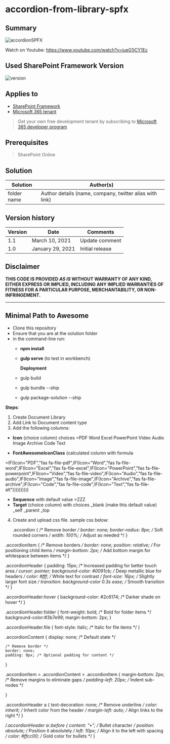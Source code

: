 

# accordion-from-library-spfx

## Summary

![accordionSPFX](https://github.com/user-attachments/assets/3f111732-d17e-4709-9e3d-5068420c1b4b)

Watch on Youtube: https://www.youtube.com/watch?v=iueG1jCY1Ec


## Used SharePoint Framework Version

![version]([https://img.shields.io/badge/version-1.19.0-green.svg](https://github.com/afaik-peace/AccordionNestedSPFX/blob/main/accordion%20thumbnail.png))

## Applies to

- [SharePoint Framework](https://aka.ms/spfx)
- [Microsoft 365 tenant](https://docs.microsoft.com/en-us/sharepoint/dev/spfx/set-up-your-developer-tenant)

> Get your own free development tenant by subscribing to [Microsoft 365 developer program](http://aka.ms/o365devprogram)

## Prerequisites

>SharePoint Online

## Solution

| Solution    | Author(s)                                               |
| ----------- | ------------------------------------------------------- |
| folder name | Author details (name, company, twitter alias with link) |

## Version history

| Version | Date             | Comments        |
| ------- | ---------------- | --------------- |
| 1.1     | March 10, 2021   | Update comment  |
| 1.0     | January 29, 2021 | Initial release |

## Disclaimer

**THIS CODE IS PROVIDED _AS IS_ WITHOUT WARRANTY OF ANY KIND, EITHER EXPRESS OR IMPLIED, INCLUDING ANY IMPLIED WARRANTIES OF FITNESS FOR A PARTICULAR PURPOSE, MERCHANTABILITY, OR NON-INFRINGEMENT.**

---

## Minimal Path to Awesome

- Clone this repository
- Ensure that you are at the solution folder
- in the command-line run:
  - **npm install**
  - **gulp serve** (to test in workbench)

    **Deployment**
  - gulp build
  - gulp bundle --ship
  - gulp package-solution --ship

**Steps**:
1. Create Document Library
2. Add Link to Document content type
3. Add the following columns:
- **Icon** (choice column) choices =PDF
Word
Excel
PowerPoint
Video
Audio
Image
Archive
Code
Text

- **FontAwesomeIconClass** (calculated column with formula
  
=IF(Icon="PDF","fas fa-file-pdf",IF(Icon="Word","fas fa-file-word",IF(Icon="Excel","fas fa-file-excel",IF(Icon="PowerPoint","fas fa-file-powerpoint",IF(Icon="Video","fas fa-file-video",IF(Icon="Audio","fas fa-file-audio",IF(Icon="Image","fas fa-file-image",IF(Icon="Archive","fas fa-file-archive",IF(Icon="Code","fas fa-file-code",IF(Icon="Text","fas fa-file-alt"))))))))))

- **Sequence** with default value =ZZZ
- **Target** (choice column) with choices
  _blank (make this default value)
_self
_parent
_top

4. Create and upload css file. sample css below:
   
   .accordion {
    /* Remove border */
    border: none; 
    border-radius: 8px; /* Soft rounded corners */
    width: 100%; /* Adjust as needed */
}

.accordionItem {
    /* Remove borders */
    border: none;
    position: relative; /* For positioning child items */
    margin-bottom: 2px; /* Add bottom margin for whitespace between items */
}

.accordionHeader {
    padding: 15px; /* Increased padding for better touch area */
    cursor: pointer;
    background-color: #0091cb; /* Deep metallic blue for headers */
    color: #fff; /* White text for contrast */
    font-size: 16px; /* Slightly larger font size */
    transition: background-color 0.3s ease; /* Smooth transition */
}

.accordionHeader:hover {
    background-color: #2c6174; /* Darker shade on hover */
}

.accordionHeader.folder {
    font-weight: bold; /* Bold for folder items */
    background-color:#3b7e99;
    margin-bottom: 2px;
}

.accordionHeader.file {
    font-style: italic; /* Italic for file items */
}

.accordionContent {
    display: none; /* Default state */

    /* Remove border */
    border: none; 
    padding: 0px; /* Optional padding for content */
}

.accordionItem > .accordionContent > .accordionItem {
    margin-bottom: 2px; /* Remove margins to eliminate gaps */
    padding-left: 20px; /* Indent sub-nodes */

}

.accordionHeader a {
    text-decoration: none; /* Remove underline */
    color: inherit; /* Inherit color from the header */
    margin-left: auto; /* Align links to the right */
}

*/.accordionHeader a::before {
    content: "•"; /* Bullet character */
    position: absolute; /* Position it absolutely */
    left: 10px; /* Align it to the left with spacing */
    color: #ffcc00; /* Gold color for bullets */
}


